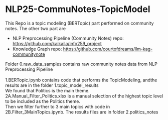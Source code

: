 # NLP25-CommuNotes-TopicModel

This Repo is a topic modeling (BERTopic) part performed on community notes.
The other two part are
- NLP Preprocessing Pipeline (Community Notes) repo: https://github.com/kaikaila/info259_project
- Knowledge Graph repo: https://github.com/courtofdreams/llm-kag-communitynote

Folder 0.raw_data_samples contains raw community notes data from NLP Preprocessing Pipeline <br><br>
1.BERTopic.ipynb contains code that performs the TopicModeling, andthe  results are in the folder 1.topic_model_results <br>
We found that Politics is the main theme. <br>
2A.Manual_Filter_Politics.xlsx is a manual selection of the highest topic level to be included as the Politics theme. <br>
Then we filter further to 3 main topics with code in 2B.Filter_3MainTopics.ipynb. 
The results files are in folder 2.politics_notes
